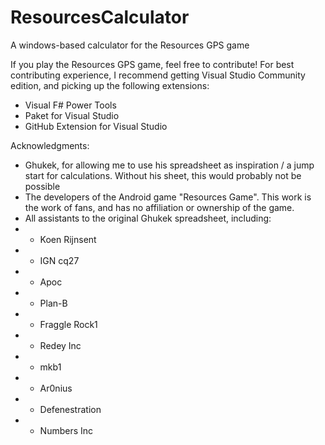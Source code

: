 # ResourcesCalculator
A windows-based calculator for the Resources GPS game

If you play the Resources GPS game, feel free to contribute!
For best contributing experience, I recommend getting Visual Studio Community edition, and picking up the following extensions:

- Visual F# Power Tools
- Paket for Visual Studio
- GitHub Extension for Visual Studio


Acknowledgments:
- Ghukek, for allowing me to use his spreadsheet as inspiration / a jump start for calculations. Without his sheet, this would probably not be possible
- The developers of the Android game "Resources Game". This work is the work of fans, and has no affiliation or ownership of the game.
- All assistants to the original Ghukek spreadsheet, including:
- - Koen Rijnsent
- - IGN cq27
- - Apoc
- - Plan-B
- - Fraggle Rock1
- - Redey Inc
- - mkb1
- - Ar0nius
- - Defenestration
- - Numbers Inc
